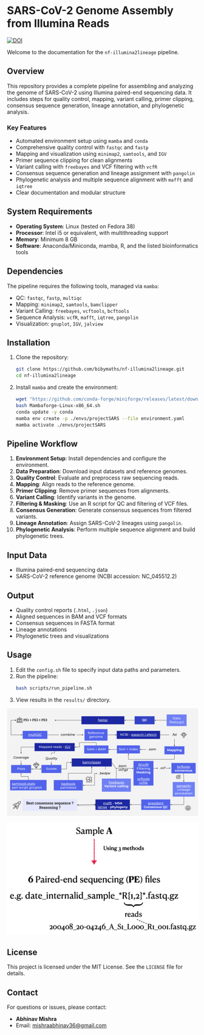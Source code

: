 # SARS-CoV-2 Genome Assembly from Illumina Reads
 
[![DOI](https://zenodo.org/badge/DOI/10.5281/zenodo.15376065.svg)](https://doi.org/10.5281/zenodo.15376065)

Welcome to the documentation for the `nf-illumina2lineage` pipeline.

## Overview
This repository provides a complete pipeline for assembling and analyzing the genome of SARS-CoV-2 using Illumina paired-end sequencing data. It includes steps for quality control, mapping, variant calling, primer clipping, consensus sequence generation, lineage annotation, and phylogenetic analysis.

### Key Features
- Automated environment setup using `mamba` and `conda`
- Comprehensive quality control with `fastqc` and `fastp`
- Mapping and visualization using `minimap2`, `samtools`, and `IGV`
- Primer sequence clipping for clean alignments
- Variant calling with `freebayes` and VCF filtering with `vcfR`
- Consensus sequence generation and lineage assignment with `pangolin`
- Phylogenetic analysis and multiple sequence alignment with `mafft` and `iqtree`
- Clear documentation and modular structure

## System Requirements
- **Operating System**: Linux (tested on Fedora 38)
- **Processor**: Intel i5 or equivalent, with multithreading support
- **Memory**: Minimum 8 GB
- **Software**: Anaconda/Miniconda, mamba, R, and the listed bioinformatics tools

## Dependencies
The pipeline requires the following tools, managed via `mamba`:
- QC: `fastqc`, `fastp`, `multiqc`
- Mapping: `minimap2`, `samtools`, `bamclipper`
- Variant Calling: `freebayes`, `vcftools`, `bcftools`
- Sequence Analysis: `vcfR`, `mafft`, `iqtree`, `pangolin`
- Visualization: `gnuplot`, `IGV`, `jalview`

## Installation
1. Clone the repository:
   ```bash
   git clone https://github.com/bibymaths/nf-illumina2lineage.git
   cd nf-illumina2lineage
   ```
2. Install `mamba` and create the environment:
   ```bash
   wget "https://github.com/conda-forge/miniforge/releases/latest/download/Mambaforge-Linux-x86_64.sh"
   bash Mambaforge-Linux-x86_64.sh
   conda update -y conda
   mamba env create -p ./envs/projectSARS --file environment.yaml
   mamba activate ./envs/projectSARS
   ```

## Pipeline Workflow
1. **Environment Setup**: Install dependencies and configure the environment.
2. **Data Preparation**: Download input datasets and reference genomes.
3. **Quality Control**: Evaluate and preprocess raw sequencing reads.
4. **Mapping**: Align reads to the reference genome.
5. **Primer Clipping**: Remove primer sequences from alignments.
6. **Variant Calling**: Identify variants in the genome.
7. **Filtering & Masking**: Use an R script for QC and filtering of VCF files.
8. **Consensus Generation**: Generate consensus sequences from filtered variants.
9. **Lineage Annotation**: Assign SARS-CoV-2 lineages using `pangolin`.
10. **Phylogenetic Analysis**: Perform multiple sequence alignment and build phylogenetic trees.

## Input Data
- Illumina paired-end sequencing data
- SARS-CoV-2 reference genome (NCBI accession: NC_045512.2)

## Output
- Quality control reports (`.html`, `.json`)
- Aligned sequences in BAM and VCF formats
- Consensus sequences in FASTA format
- Lineage annotations
- Phylogenetic trees and visualizations

## Usage
1. Edit the `config.sh` file to specify input data paths and parameters.
2. Run the pipeline:
   ```bash
   bash scripts/run_pipeline.sh
   ```
3. View results in the `results/` directory.

![Pipeline Diagram](files/methodSARS.svg)

![File Description](files/filedesc.png)

## License
This project is licensed under the MIT License. See the `LICENSE` file for details.

## Contact
For questions or issues, please contact:
- **Abhinav Mishra**
- Email: mishraabhinav36@gmail.com
